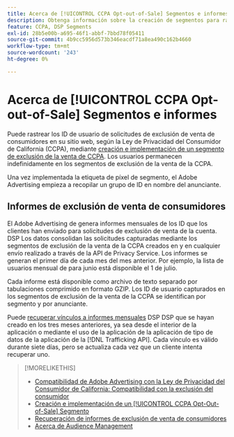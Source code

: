 ```yaml
---
title: Acerca de [!UICONTROL CCPA Opt-out-of-Sale] Segmentos e informes
description: Obtenga información sobre la creación de segmentos para rastrear los ID de las solicitudes de exclusión de la venta de la CCPA y cómo recuperar informes de los ID.
feature: CCPA, DSP Segments
exl-id: 28b5e00b-a695-46f1-abbf-7bbd78f05411
source-git-commit: 4b9cc5956d573b346eacdf71a8ea490c162b4660
workflow-type: tm+mt
source-wordcount: '243'
ht-degree: 0%

---
```


# Acerca de [!UICONTROL CCPA Opt-out-of-Sale] Segmentos e informes

Puede rastrear los ID de usuario de solicitudes de exclusión de venta de consumidores en su sitio web, según la Ley de Privacidad del Consumidor de California (CCPA), mediante [creación e implementación de un segmento de exclusión de la venta de CCPA](ccpa-opt-out-segment-create.md). Los usuarios permanecen indefinidamente en los segmentos de exclusión de la venta de la CCPA.

Una vez implementada la etiqueta de píxel de segmento, el Adobe Advertising empieza a recopilar un grupo de ID en nombre del anunciante.

## Informes de exclusión de venta de consumidores

El Adobe Advertising de genera informes mensuales de los ID que los clientes han enviado para solicitudes de exclusión de venta de la cuenta. DSP Los datos consolidan las solicitudes capturadas mediante los segmentos de exclusión de la venta de la CCPA creados en y en cualquier envío realizado a través de la API de Privacy Service.  Los informes se generan el primer día de cada mes del mes anterior. Por ejemplo, la lista de usuarios mensual de para junio está disponible el 1 de julio.

Cada informe está disponible como archivo de texto separado por tabulaciones comprimido en formato GZIP. Los ID de usuario capturados en los segmentos de exclusión de la venta de la CCPA se identifican por segmento y por anunciante.

Puede [recuperar vínculos a informes mensuales](ccpa-opt-out-segment-report-retrieve.md) DSP DSP que se hayan creado en los tres meses anteriores, ya sea desde el interior de la aplicación o mediante el uso de la aplicación de la aplicación de tipo de datos de la aplicación de la [!DNL Trafficking API]. Cada vínculo es válido durante siete días, pero se actualiza cada vez que un cliente intenta recuperar uno.

>[!MORELIKETHIS]
>
>* [Compatibilidad de Adobe Advertising con la Ley de Privacidad del Consumidor de California: Compatibilidad con la exclusión del consumidor](/help/privacy/ccpa/ccpa-opt-out-of-sale.md)
>* [Creación e implementación de un [!UICONTROL CCPA Opt-Out-of-Sale] Segmento](ccpa-opt-out-segment-create.md)
>* [Recuperación de informes de exclusión de venta de consumidores](ccpa-opt-out-segment-report-retrieve.md)
>* [Acerca de Audience Management](audience-about.md)
